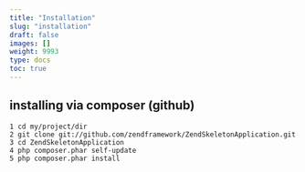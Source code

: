 ```yaml
---
title: "Installation"
slug: "installation"
draft: false
images: []
weight: 9993
type: docs
toc: true
---
```


## installing via composer (github)
    1 cd my/project/dir
    2 git clone git://github.com/zendframework/ZendSkeletonApplication.git
    3 cd ZendSkeletonApplication
    4 php composer.phar self-update
    5 php composer.phar install

